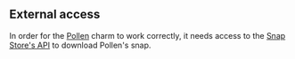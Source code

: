 ## External access

In order for the [Pollen](https://charmhub.io/pollen) charm to work correctly,
it needs access to the [Snap Store's API](api.snapcraft.io) to download Pollen's snap.